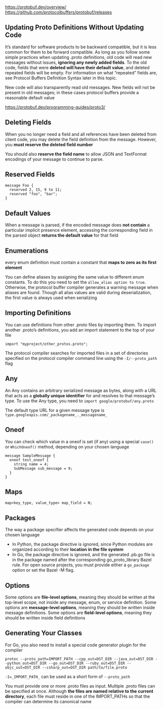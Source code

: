 
<https://protobuf.dev/overview/>
<https://github.com/protocolbuffers/protobuf/releases>

## Updating Proto Definitions Without Updating Code

It’s standard for software products to be backward compatible, but it is less common for them to be forward compatible. As long as you follow some simple practices when updating .proto definitions, old code will read new messages without issues, **ignoring any newly added fields**. To the old code, fields that were **deleted will have their default value**, and deleted repeated fields will be empty. For information on what “repeated” fields are, see Protocol Buffers Definition Syntax later in this topic.

New code will also transparently read old messages. New fields will not be present in old messages; in these cases protocol buffers provide a reasonable default value

<https://protobuf.dev/programming-guides/proto3/>

## Deleting Fields

When you no longer need a field and all references have been deleted from client code, you may delete the field definition from the message. However, you **must reserve the deleted field number**

You should also **reserve the field name** to allow JSON and TextFormat encodings of your message to continue to parse.

## Reserved Fields

```
message Foo {
  reserved 2, 15, 9 to 11;
  reserved "foo", "bar";
}
```

## Default Values

When a message is parsed, if the encoded message does **not contain** a particular implicit presence element, accessing the corresponding field in the parsed object **returns the default value** for that field

## Enumerations

every enum definition must contain a constant that **maps to zero as its first element**

You can define aliases by assigning the same value to different enum constants. To do this you need to set the `allow_alias option to true`. Otherwise, the protocol buffer compiler generates a warning message when aliases are found. Though all alias values are valid during deserialization, the first value is always used when serializing

## Importing Definitions

You can use definitions from other .proto files by importing them. To import another .proto’s definitions, you add an import statement to the top of your file

```
import "myproject/other_protos.proto";
```

The protocol compiler searches for imported files in a set of directories specified on the protocol compiler command line using the `-I/--proto_path` flag

## Any

An Any contains an arbitrary serialized message as bytes, along with a URL that acts as a **globally unique identifier** for and resolves to that message’s type. To use the Any type, you need to `import google/protobuf/any.proto`

The default type URL for a given message type is `type.googleapis.com/_packagename_._messagename_`

## Oneof

You can check which value in a oneof is set (if any) using a special `case()` or `WhichOneof()` method, depending on your chosen language

```
message SampleMessage {
  oneof test_oneof {
    string name = 4;
    SubMessage sub_message = 9;
  }
}
```

## Maps

```
map<key_type, value_type> map_field = N;
```

## Packages

The way a package specifier affects the generated code depends on your chosen language

- In Python, the package directive is ignored, since Python modules are organized according to their **location in the file system**
- In Go, the package directive is ignored, and the generated .pb.go file is in the package named after the corresponding go_proto_library Bazel rule. For open source projects, you must provide either a `go_package` option or set the Bazel -M flag.

## Options

Some options are **file-level options**, meaning they should be written at the top-level scope, not inside any message, enum, or service definition. Some options are **message-level options**, meaning they should be written inside message definitions. Some options are **field-level options**, meaning they should be written inside field definitions

## Generating Your Classes

For Go, you also need to install a special code generator plugin for the compiler

```
protoc --proto_path=IMPORT_PATH --cpp_out=DST_DIR --java_out=DST_DIR --python_out=DST_DIR --go_out=DST_DIR --ruby_out=DST_DIR --objc_out=DST_DIR --csharp_out=DST_DIR path/to/file.proto
```

`-I=_IMPORT_PATH_` can be used as a short form of `--proto_path`

You must provide one or more .proto files as input. Multiple .proto files can be specified at once. Although **the files are named relative to the current directory**, each file must reside in one of the IMPORT_PATHs so that the compiler can determine its canonical name


